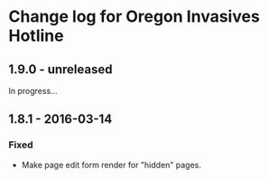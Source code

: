 # Change log for Oregon Invasives Hotline

## 1.9.0 - unreleased

In progress...


## 1.8.1 - 2016-03-14

### Fixed

- Make page edit form render for "hidden" pages.
